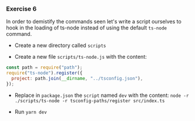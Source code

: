 ### Exercise 6

In order to demistify the commands seen let's write a script ourselves to hook in the loading of ts-node instead of using the default `ts-node` command.

- Create a new directory called `scripts`

- Create a new file `scripts/ts-node.js` with the content:

```js
const path = require("path");
require("ts-node").register({
  project: path.join(__dirname, "../tsconfig.json"),
});
```

- Replace in `package.json` the `script` named `dev` with the content: `node -r ./scripts/ts-node -r tsconfig-paths/register src/index.ts`

- Run `yarn dev`
